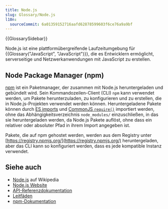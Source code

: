 ```yaml
---
title: Node.js
slug: Glossary/Node.js
l10n:
  sourceCommit: 6a01359152716aafd62878599603f6ce76a9a9bf
---
```


{{GlossarySidebar}}

Node.js ist eine plattformübergreifende Laufzeitumgebung für {{Glossary("JavaScript", "JavaScript")}}, die es Entwicklern ermöglicht, serverseitige und Netzwerkanwendungen mit JavaScript zu erstellen.

## Node Package Manager (npm)

[npm](https://www.npmjs.com/) ist ein Paketmanager, der zusammen mit Node.js heruntergeladen und gebündelt wird. Sein Kommandozeilen-Client (CLI) `npm` kann verwendet werden, um Pakete herunterzuladen, zu konfigurieren und zu erstellen, die in Node.js-Projekten verwendet werden können. Heruntergeladene Pakete können durch [ES imports](/de/docs/Web/JavaScript/Reference/Statements/import) und [CommonJS `require()`](https://en.wikipedia.org/wiki/CommonJS) importiert werden, ohne das Abhängigkeitsverzeichnis `node_modules/` einzuschließen, in das sie heruntergeladen werden, da Node.js Pakete auflöst, ohne dass ein relativer oder absoluter Pfad in ihrem Import angegeben ist.

Pakete, die auf npm gehostet werden, werden aus dem Registry unter [https://registry.npmjs.org/](https://registry.npmjs.org/) heruntergeladen, aber das CLI kann so konfiguriert werden, dass es jede kompatible Instanz verwendet.

## Siehe auch

- [Node.js](https://en.wikipedia.org/wiki/Node.js) auf Wikipedia
- [Node.js Website](https://nodejs.org/)
- [API-Referenzdokumentation](https://nodejs.org/api/)
- [Leitfäden](https://nodejs.org/en/learn/getting-started/introduction-to-nodejs)
- [npm-Dokumentation](https://docs.npmjs.com/)
